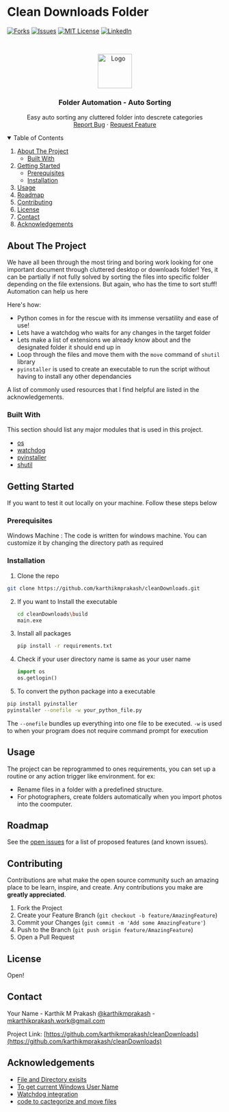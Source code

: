 # Clean Downloads Folder

<!-- PROJECT SHIELDS -->
<!--
*** I'm using markdown "reference style" links for readability.
*** Reference links are enclosed in brackets [ ] instead of parentheses ( ).
*** See the bottom of this document for the declaration of the reference variables
*** for contributors-url, forks-url, etc. This is an optional, concise syntax you may use.
*** https://www.markdownguide.org/basic-syntax/#reference-style-links
-->


[![Forks][forks-shield]][forks-url]
[![Issues][issues-shield]][issues-url]
[![MIT License][license-shield]][license-url]
[![LinkedIn][linkedin-shield]][linkedin-url]



<!-- PROJECT LOGO -->
<br />
<p align="center">
  <a href="https://github.com/karthikmprakash/cleanDownloads">
    <img src="images/logo.png" alt="Logo" width="80" height="80">
  </a>

  <h3 align="center">Folder Automation - Auto Sorting</h3>

  <p align="center">
    Easy auto sorting any cluttered folder into descrete categories 
    <br />
    <a href="https://github.com/karthikmprakash/cleanDownloads/issues">Report Bug</a>
    ·
    <a href="https://github.com/karthikmprakash/cleanDownloads/issues">Request Feature</a>
  </p>
</p>



<!-- TABLE OF CONTENTS -->
<details open="open">
  <summary>Table of Contents</summary>
  <ol>
    <li>
      <a href="#about-the-project">About The Project</a>
      <ul>
        <li><a href="#built-with">Built With</a></li>
      </ul>
    </li>
    <li>
      <a href="#getting-started">Getting Started</a>
      <ul>
        <li><a href="#prerequisites">Prerequisites</a></li>
        <li><a href="#installation">Installation</a></li>
      </ul>
    </li>
    <li><a href="#usage">Usage</a></li>
    <li><a href="#roadmap">Roadmap</a></li>
    <li><a href="#contributing">Contributing</a></li>
    <li><a href="#license">License</a></li>
    <li><a href="#contact">Contact</a></li>
    <li><a href="#acknowledgements">Acknowledgements</a></li>
  </ol>
</details>



<!-- ABOUT THE PROJECT -->
## About The Project


We have all been through the most tiring and boring work looking for one important document through cluttered desktop or downloads folder! 
Yes, it can be partially if not fully solved by sorting the files into specific folder depending on the file extensions. But again, who has the time to sort stuff! Automation can help us here

Here's how:
* Python comes in for the rescue with its immense versatility and ease of use!
* Lets have a watchdog who waits for any changes in the target folder 
* Lets make a list of extensions we already know about and the designated folder it should end up in
* Loop through the files and move them with the `move` command of `shutil` library
* `pyinstaller` is used to create an executable to run the script without having to install any other dependancies 

A list of commonly used resources that I find helpful are listed in the acknowledgements.

### Built With

This section should list any major modules that is used in this project.
* [os](https://docs.python.org/3/library/os.html)
* [watchdog](https://pypi.org/project/watchdog/)
* [pyinstaller](https://pyinstaller.readthedocs.io/en/stable/)
* [shutil](https://docs.python.org/3/library/shutil.html)


<!-- GETTING STARTED -->
## Getting Started

If you want to test it out locally on your machine. Follow these steps below

### Prerequisites

Windows Machine : The code is written for windows machine. You can customize it by changing the directory path as required

### Installation

1.  Clone the repo
   ```sh
   git clone https://github.com/karthikmprakash/cleanDownloads.git
   ```
2. If you want to Install the executable
   ```sh
   cd cleanDownloads\build
   main.exe
   ```
3. Install all packages
   ```sh
   pip install -r requirements.txt
   ```
4. Check if your user directory name is same as your user name
   ```python
   import os
   os.getlogin()
   ```
5. To convert the python package into a executable 
  ```sh
  pip install pyinstaller
  pyinstaller --onefile -w your_python_file.py
  ```
  The ```--onefile``` bundles up everything into one file to be executed. ``` -w ``` is used to when your program does not require command prompt for execution


<!-- USAGE EXAMPLES -->
## Usage

The project can be reprogrammed to ones requirements, you can set up a routine or any action trigger like environment. for ex: 
* Rename files in a folder with a predefined structure. 
* For photographers, create folders automatically when you import photos into the coomputer.  



<!-- ROADMAP -->
## Roadmap

See the [open issues](https://github.com/karthikmprakash/cleanDownloads/issues) for a list of proposed features (and known issues).



<!-- CONTRIBUTING -->
## Contributing

Contributions are what make the open source community such an amazing place to be learn, inspire, and create. Any contributions you make are **greatly appreciated**.

1. Fork the Project
2. Create your Feature Branch (`git checkout -b feature/AmazingFeature`)
3. Commit your Changes (`git commit -m 'Add some AmazingFeature'`)
4. Push to the Branch (`git push origin feature/AmazingFeature`)
5. Open a Pull Request



<!-- LICENSE -->
## License

Open! 



<!-- CONTACT -->
## Contact

Your Name - Karthik M Prakash [@karthikmprakash](https://twitter.com/your_username) - mkarthikprakash.work@gmail.com

Project Link: [https://github.com/karthikmprakash/cleanDownloads](https://github.com/karthikmprakash/cleanDownloads)



<!-- ACKNOWLEDGEMENTS -->
## Acknowledgements
* [File and Directory exisits](https://stackoverflow.com/questions/45113304/if-file-and-directory-exists)
* [To get current Windows User Name](https://stackoverflow.com/questions/13654122/how-to-make-python-get-the-username-in-windows-and-then-implement-it-in-a-script)
* [Watchdog integration](https://stackoverflow.com/questions/23479511/running-a-python-script-when-a-new-file-is-created)
* [code to cactegorize and move files](https://medium.com/swlh/automation-python-organizing-files-5d2b6b933402)

<!-- MARKDOWN LINKS & IMAGES -->
<!-- https://www.markdownguide.org/basic-syntax/#reference-style-links -->
[contributors-shield]: https://img.shields.io/github/contributors/othneildrew/Best-README-Template.svg?style=for-the-badge
[contributors-url]: https://github.com/karthikmprakash/cleanDownloads/graphs/contributors
[forks-shield]: https://img.shields.io/github/forks/othneildrew/Best-README-Template.svg?style=for-the-badge
[forks-url]: https://github.com/karthikmprakash/cleanDownloads/network/members
[stars-shield]: https://img.shields.io/github/stars/othneildrew/Best-README-Template.svg?style=for-the-badge
[stars-url]: https://github.com/karthikmprakash/cleanDownloads/stargazers
[issues-shield]: https://img.shields.io/github/issues/othneildrew/Best-README-Template.svg?style=for-the-badge
[issues-url]: https://github.com/karthikmprakash/cleanDownloads/issues
[license-shield]: https://img.shields.io/github/license/othneildrew/Best-README-Template.svg?style=for-the-badge
[license-url]: https://github.com/karthikmprakash/cleanDownloads/blob/master/LICENSE.txt
[linkedin-shield]: https://img.shields.io/badge/-LinkedIn-black.svg?style=for-the-badge&logo=linkedin&colorB=555
[linkedin-url]: https://linkedin.com/in/othneildrew
[product-screenshot]: images/screenshot.png
